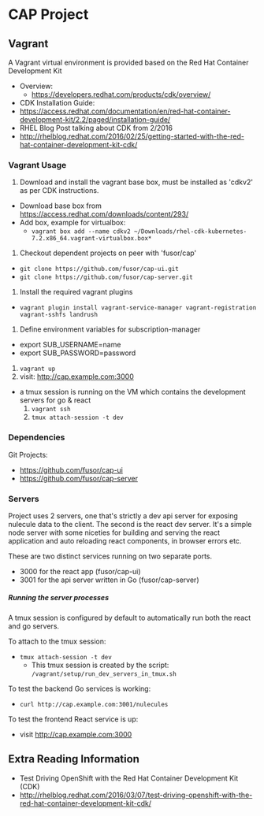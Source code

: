 # CAP Project

## Vagrant

A Vagrant virtual environment is provided based on the Red Hat Container Development Kit

 - Overview:
    - https://developers.redhat.com/products/cdk/overview/
 - CDK Installation Guide:    
  - https://access.redhat.com/documentation/en/red-hat-container-development-kit/2.2/paged/installation-guide/
 - RHEL Blog Post talking about CDK from 2/2016
  - http://rhelblog.redhat.com/2016/02/25/getting-started-with-the-red-hat-container-development-kit-cdk/



### Vagrant Usage

 1. Download and install the vagrant base box, must be installed as 'cdkv2' as per CDK instructions.
  - Download base box from https://access.redhat.com/downloads/content/293/
  - Add box, example for virtualbox:
     - `vagrant box add --name cdkv2 ~/Downloads/rhel-cdk-kubernetes-7.2.x86_64.vagrant-virtualbox.box*`
 1. Checkout dependent projects on peer with 'fusor/cap'
  - `git clone https://github.com/fusor/cap-ui.git`
  - `git clone https://github.com/fusor/cap-server.git`
 1. Install the required vagrant plugins
  - `vagrant plugin install vagrant-service-manager vagrant-registration vagrant-sshfs landrush`
 1. Define environment variables for subscription-manager
  - export SUB_USERNAME=name
  - export SUB_PASSWORD=password
 1. `vagrant up`
 1. visit: http://cap.example.com:3000
   - a tmux session is running on the VM which contains the development servers for go & react
     1. `vagrant ssh`
     1. `tmux attach-session -t dev`


### Dependencies

Git Projects:
 - https://github.com/fusor/cap-ui
 - https://github.com/fusor/cap-server

### Servers

Project uses 2 servers, one that's strictly a dev api server for exposing
nulecule data to the client. The second is the react dev server. It's a simple
node server with some niceties for building and serving the react application
and auto reloading react components, in browser errors etc.

These are two distinct services running on two separate ports.
  - 3000 for the react app (fusor/cap-ui)
  - 3001 for the api server written in Go (fusor/cap-server)


##### Running the server processes

A tmux session is configured by default to automatically run both the react and go servers.

To attach to the tmux session:  
  - `tmux attach-session -t dev`
    - This tmux session is created by the script: `/vagrant/setup/run_dev_servers_in_tmux.sh`

To test the backend Go services is working:

 - `curl http://cap.example.com:3001/nulecules`

To test the frontend React service is up:

 - visit http://cap.example.com:3000


## Extra Reading Information

 - Test Driving OpenShift with the Red Hat Container Development Kit (CDK)
  - http://rhelblog.redhat.com/2016/03/07/test-driving-openshift-with-the-red-hat-container-development-kit-cdk/
